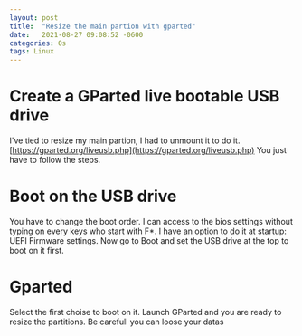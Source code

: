 ```yaml
---
layout: post
title:  "Resize the main partion with gparted"
date:   2021-08-27 09:08:52 -0600
categories: Os
tags: Linux
---
```

# Create a GParted live bootable USB drive
I\'ve tied to resize my main partion, I had to unmount it to do it.
[https://gparted.org/liveusb.php](https://gparted.org/liveusb.php)
You just have to follow the steps.
# Boot on the USB drive
You have to change the boot order. 
I can access to the bios settings without typing on every keys who start with F*.
I have an option to do it at startup: UEFI Firmware settings.
Now go to Boot and set the USB drive at the top to boot on it first.
# Gparted
Select the first choise to boot on it.
Launch GParted and you are ready to resize the partitions.
Be carefull you can loose your datas 
    




